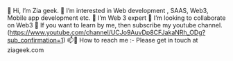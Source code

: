 👋 Hi, I’m Zia geek. 
👀 I’m interested in Web development , SAAS, Web3, Mobile app development etc.
🌱 I’m Web 3 expert
💞️ I’m looking to collaborate on Web3
💞️ If you want to learn by me, then subscribe my youtube channel. (https://www.youtube.com/channel/UCJo9AuvDp8CFJakaNRh_ODg?sub_confirmation=1)
📫💞 How to reach me :- Please get in touch at ziageek.com
